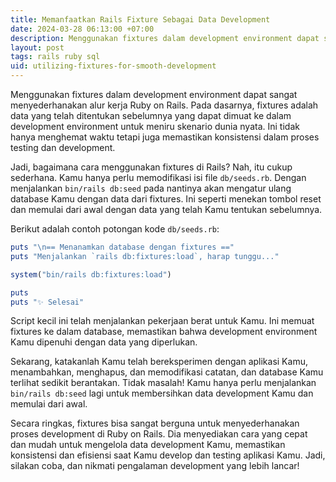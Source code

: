 ```yaml
---
title: Memanfaatkan Rails Fixture Sebagai Data Development
date: 2024-03-28 06:13:00 +07:00
description: Menggunakan fixtures dalam development environment dapat sangat menyederhanakan alur kerja Ruby on Rails. Pada dasarnya, fixtures adalah data yang telah ditentukan sebelumnya yang dapat dimuat ke dalam development environment untuk meniru skenario dunia nyata. Ini tidak hanya menghemat waktu tetapi juga memastikan konsistensi dalam proses testing dan development
layout: post
tags: rails ruby sql
uid: utilizing-fixtures-for-smooth-development
---
```


Menggunakan fixtures dalam development environment dapat sangat menyederhanakan alur kerja Ruby on Rails. Pada dasarnya, fixtures adalah data yang telah ditentukan sebelumnya yang dapat dimuat ke dalam development environment untuk meniru skenario dunia nyata. Ini tidak hanya menghemat waktu tetapi juga memastikan konsistensi dalam proses testing dan development.

Jadi, bagaimana cara menggunakan fixtures di Rails? Nah, itu cukup sederhana. Kamu hanya perlu memodifikasi isi file `db/seeds.rb`. Dengan menjalankan `bin/rails db:seed` pada nantinya akan mengatur ulang database Kamu dengan data dari fixtures. Ini seperti menekan tombol reset dan memulai dari awal dengan data yang telah Kamu tentukan sebelumnya.

Berikut adalah contoh potongan kode `db/seeds.rb`:

```ruby
puts "\n== Menanamkan database dengan fixtures =="
puts "Menjalankan `rails db:fixtures:load`, harap tunggu..."

system("bin/rails db:fixtures:load")

puts
puts "✨ Selesai"
```

Script kecil ini telah menjalankan pekerjaan berat untuk Kamu. Ini memuat fixtures ke dalam database, memastikan bahwa development environment Kamu dipenuhi dengan data yang diperlukan.

Sekarang, katakanlah Kamu telah bereksperimen dengan aplikasi Kamu, menambahkan, menghapus, dan memodifikasi catatan, dan database Kamu terlihat sedikit berantakan. Tidak masalah! Kamu hanya perlu menjalankan `bin/rails db:seed` lagi untuk membersihkan data development Kamu dan memulai dari awal.

Secara ringkas, fixtures bisa sangat berguna untuk menyederhanakan proses development di Ruby on Rails. Dia menyediakan cara yang cepat dan mudah untuk mengelola data development Kamu, memastikan konsistensi dan efisiensi saat Kamu develop dan testing aplikasi Kamu. Jadi, silakan coba, dan nikmati pengalaman development yang lebih lancar!
